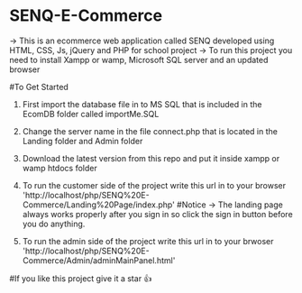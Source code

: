 # SENQ-E-Commerce
-> This is an ecommerce web application called SENQ developed using HTML, CSS, Js, jQuery and PHP for school project
-> To run this project you need to install Xampp or wamp, Microsoft SQL server and an updated browser

#To Get Started 

1. First import the database file in to MS SQL that is included in the EcomDB folder called importMe.SQL

2. Change the server name in the file connect.php that is located in the Landing folder and Admin folder

3. Download the latest version from this repo and put it inside xampp or wamp htdocs folder

4. To run the customer side of the project write this url in to your browser 'http://localhost/php/SENQ%20E-Commerce/Landing%20Page/index.php'
#Notice
->  The landing page always works properly after you sign in so click the sign in button before you do anything. 

5. To run the admin side of the project write this url in to your brwoser 'http://localhost/php/SENQ%20E-Commerce/Admin/adminMainPanel.html'




#If you like this project give it a star 👍

